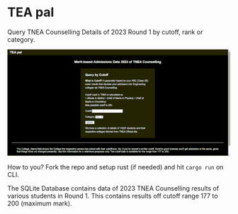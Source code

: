 # TEA pal
Query TNEA Counselling Details of 2023 Round 1 by cutoff, rank or category.

![alt GIF of Webpage](https://github.com/skndash96/tea-pal/blob/main/src/views/static/sample.gif)

How to you?
Fork the repo and setup rust (if needed) and hit `cargo run` on CLI.

The SQLite Database contains data of 2023 TNEA Counselling results of various students in Round 1. This contains results off cutoff range  177 to 200 (maximum mark).